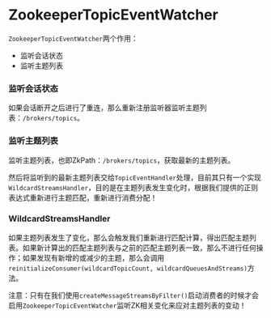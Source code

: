 # ZookeeperTopicEventWatcher


`ZookeeperTopicEventWatcher`两个作用：

- 监听会话状态
- 监听主题列表

### 监听会话状态

如果会话断开之后进行了重连，那么重新注册监听器监听主题列表：`/brokers/topics`。

### 监听主题列表

监听主题列表，也即ZkPath：`/brokers/topics`，获取最新的主题列表。

然后将监听到的最新主题列表交给`TopicEventHandler`处理，目前其只有一个实现`WildcardStreamsHandler`，目的是在主题列表发生变化时，根据我们提供的正则表达式重新进行主题匹配，重新进行消费分配！

### WildcardStreamsHandler

如果主题列表发生了变化，那么会触发我们重新进行匹配计算，得出匹配主题列表。如果新计算出的匹配主题列表与之前的匹配主题列表一致，那么不进行任何操作；如果发现有新增的或减少的主题，那么会调用`reinitializeConsumer(wildcardTopicCount, wildcardQueuesAndStreams)`方法。

注意：只有在我们使用`createMessageStreamsByFilter()`启动消费者的时候才会启用`ZookeeperTopicEventWatcher`监听ZK相关变化来应对主题列表的变动！

